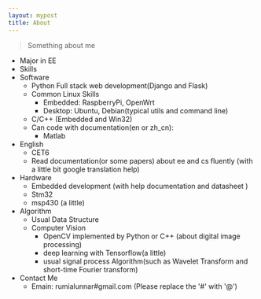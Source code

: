 ```yaml
---
layout: mypost
title: About
---
```


> Something about me

- Major in EE
- Skills
- Software
  - Python Full stack web development(Django and Flask)
  - Common Linux Skills
    - Embedded: RaspberryPi, OpenWrt
    - Desktop: Ubuntu, Debian(typical utils and command line)
  - C/C++ (Embedded and Win32)
  - Can code with documentation(en or zh_cn):
    - Matlab
- English
    - CET6
    - Read documentation(or some papers) about ee and cs fluently (with a little bit google translation help)
- Hardware
    - Embedded development (with help documentation and datasheet )
     - Stm32
     - msp430 (a little)
- Algorithm
    - Usual Data Structure
    - Computer Vision
      - OpenCV implemented by Python or C++ (about digital image processing)
      - deep learning with Tensorflow(a little)
      - usual signal process Algorithm(such as Wavelet Transform and short-time Fourier transform)
- Contact Me
    - Emain: rumialunnar#gmail.com (Please replace the '#' with '@')